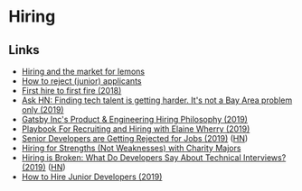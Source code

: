 # Hiring

## Links

- [Hiring and the market for lemons](http://danluu.com/hiring-lemons/)
- [How to reject (junior) applicants](https://www.reddit.com/r/cscareerquestions/comments/8g0iip/how_to_reject_junior_applicants/)
- [First hire to first fire (2018)](https://canny.io/blog/hire-fire/)
- [Ask HN: Finding tech talent is getting harder. It's not a Bay Area problem only (2019)](https://news.ycombinator.com/item?id=19263686)
- [Gatsby Inc's Product & Engineering Hiring Philosophy (2019)](https://www.gatsbyjs.org/blog/2019-01-29-gatsby-eng-hiring-philosophy/)
- [Playbook For Recruiting and Hiring with Elaine Wherry (2019)](https://overcast.fm/+LDKfwxS6s)
- [Senior Developers are Getting Rejected for Jobs (2019)](https://news.ycombinator.com/item?id=19918902) ([HN](https://news.ycombinator.com/item?id=19918902))
- [Hiring for Strengths (Not Weaknesses) with Charity Majors](https://www.woventeams.com/blog/charity-majors-1)
- [Hiring is Broken: What Do Developers Say About Technical Interviews? (2019)](https://www.researchgate.net/publication/334448588_Hiring_is_Broken_What_Do_Developers_Say_About_Technical_Interviews) ([HN](https://news.ycombinator.com/item?id=20708026))
- [How to Hire Junior Developers (2019)](http://ryanbigg.com/2019/09/hiring-juniors-2019)
